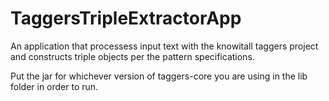TaggersTripleExtractorApp
=========================

An application that processess input text with the knowitall taggers project and constructs triple objects per the pattern specifications.


Put the jar for whichever version of taggers-core you are using in the lib folder in order to run.
